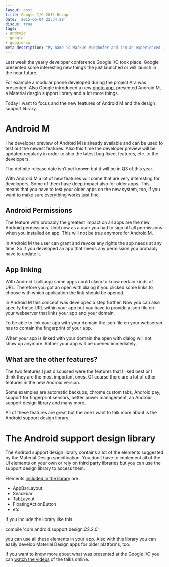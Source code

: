 ```yaml
---
layout: post
title: Google I/O 2015 Recap
date: '2015-06-04 22:34:29'
disqus: true
tags:
- android
- google
- google-io
meta_description: "My name is Markus Vieghofer and I'm an experienced Java developer located in Austria. I write about Java, Android and other technology stuff."
---
```



Last week the yearly developer conference Google I/O took place. Google presented some interesting new things the just launched or will launch in the near future.

For example a modular phone developed during the project Ara was presented. Also Google introduced a new [photo app](https://photos.google.com/), presented Android M, a Material desgin support library and a lot more things.

Today I want to focus and the new features of Android M and the design support library.


# Android M

The developer preview of Android M is already available and can be used to test out the newest features. Also this time the developer preview will be updated regularly in order to ship the latest bug fixed, features, etc. to the developers.

The definite release date isn’t yet known but it will be in Q3 of this year.

With Android M a lot of new features will come that are very interesting for developers. Some of them have deep impact also for older apps. This means that you have to test your older apps on the new system, too, if you want to make sure everything works just fine.


## Android Permissions

The feature with probably the greatest impact on all apps are the new Android permissions. Until now as a user you had to sign off all permissions when you installed an app. This will not be true anymore for Android M.

In Android M the user can grant and revoke any rights the app needs at any time. So if you developed an app that needs any permission you probably have to update it.


## App linking

With Android L(ollipop) some apps could claim to know certain kinds of URL. Therefore you got an open with dialog if you clicked some links to choose with which application the link should be opened.

In Android M this concept was developed a step further. Now you can also specify these URL within your app but you have to provide a json file on your webserver that links your app and your domain.

To be able to link your app with your domain the json file on your webserver has to contain the fingerprint of your app.

When your app is linked with your domain the open with dialog will not show up anymore. Rather your app will be opened immediately.


## What are the other features?

The two features I just discussed were the features that I liked best or I think they are the most important ones. Of course there are a lot of other features in the new Android version.

Some examples are automatic backups, chrome custom tabs, Android pay, support for fingerprint sensors, better power management, an Android support design library and many more.

All of these features are great but the one I want to talk more about is the Android support design library.


# The Android support design library

The Android support design library contains a lot of the elements suggested by the Material Design specification. You don’t have to implement all of the UI elements on your own or rely on third party libraries but you can use the support design library to access them.

Elements [included in the library](http://developer.android.com/reference/android/support/design/widget/package-summary.html) are

- AppBarLayout
- Snackbar
- TabLayout
- FloatingActionButton
- etc.

If you include the library like this

compile 'com.android.support:design:22.2.0'

you can use all these elements in your app. Also with this library you can easily develop Material Design apps for older platforms, too.

If you want to know more about what was presented at the Google I/O you can [watch the videos](https://events.google.com/io2015/) of the talks online.
